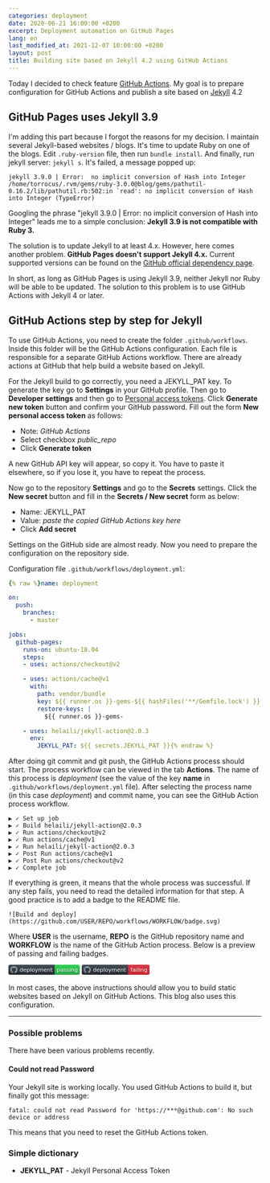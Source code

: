 ```yaml
---
categories: deployment
date: 2020-06-21 16:00:00 +0200
excerpt: Deployment automation on GitHub Pages
lang: en
last_modified_at: 2021-12-07 10:00:00 +0200
layout: post
title: Building site based on Jekyll 4.2 using GitHub Actions
---
```


Today I decided to check feature [GitHub Actions][github-actions].
My goal is to prepare configuration for GitHub Actions and publish a site based on [Jekyll][jekyll] 4.2

## GitHub Pages uses Jekyll 3.9

I'm adding this part because I forgot the reasons for my decision.
I maintain several Jekyll-based websites / blogs.
It's time to update Ruby on one of the blogs.
Edit `.ruby-version` file, then run `bundle install`.
And finally, run jekyll server: `jekyll s`.
It's failed, a message popped up:

```
jekyll 3.9.0 | Error:  no implicit conversion of Hash into Integer
/home/torrocus/.rvm/gems/ruby-3.0.0@blog/gems/pathutil-0.16.2/lib/pathutil.rb:502:in `read': no implicit conversion of Hash into Integer (TypeError)
```

Googling the phrase
"jekyll 3.9.0 | Error:  no implicit conversion of Hash into Integer"
leads me to a simple conclusion:
**Jekyll 3.9 is not compatible with Ruby 3.**

The solution is to update Jekyll to at least 4.x.
However, here comes another problem.
**GitHub Pages doesn't support Jekyll 4.x.**
Current supported versions can be found on the [GitHub official dependency page][github-pages-dependency-versions].

In short, as long as GitHub Pages is using Jekyll 3.9,
neither Jekyll nor Ruby will be able to be updated.
The solution to this problem is to use GitHub Actions with Jekyll 4 or later.

## GitHub Actions step by step for Jekyll

To use GitHub Actions, you need to create the folder `.github/workflows`.
Inside this folder will be the GitHub Actions configuration.
Each file is responsible for a separate GitHub Actions workflow.
There are already actions at GitHub that help build a website based on Jekyll.

For the Jekyll build to go correctly, you need a JEKYLL_PAT key.
To generate the key go to **Settings** in your GitHub profile.
Then go to **Developer settings** and then go to [Personal access tokens][github-personal-access-tokens].
Click **Generate new token** button and confirm your GitHub password.
Fill out the form **New personal access token** as follows:
- Note: _GitHub Actions_
- Select checkbox _public_repo_
- Click **Generate token**

A new GitHub API key will appear, so copy it.
You have to paste it elsewhere, so if you lose it, you have to repeat the process.

Now go to the repository **Settings** and go to the **Secrets** settings.
Click the **New secret** button and fill in the **Secrets / New secret** form as below:
- Name: JEKYLL_PAT
- Value: _paste the copied GitHub Actions key here_
- Click **Add secret**

Settings on the GitHub side are almost ready.
Now you need to prepare the configuration on the repository side.

Configuration file `.github/workflows/deployment.yml`:
```yaml
{% raw %}name: deployment

on:
  push:
    branches:
      - master

jobs:
  github-pages:
    runs-on: ubuntu-18.04
    steps:
    - uses: actions/checkout@v2

    - uses: actions/cache@v1
      with:
        path: vendor/bundle
        key: ${{ runner.os }}-gems-${{ hashFiles('**/Gemfile.lock') }}
        restore-keys: |
          ${{ runner.os }}-gems-

    - uses: helaili/jekyll-action@2.0.3
      env:
        JEKYLL_PAT: ${{ secrets.JEKYLL_PAT }}{% endraw %}
```

After doing git commit and git push, the GitHub Actions process should start.
The process workflow can be viewed in the tab **Actions**.
The name of this process is _deployment_
(see the value of the key **name** in `.github/workflows/deployment.yml` file).
After selecting the process name (in this case _deployment_) and commit name,
you can see the GitHub Action process workflow.

```
▶ ✓ Set up job
▶ ✓ Build helaili/jekyll-action@2.0.3
▶ ✓ Run actions/checkout@v2
▶ ✓ Run actions/cache@v1
▶ ✓ Run helaili/jekyll-action@2.0.3
▶ ✓ Post Run actions/cache@v1
▶ ✓ Post Run actions/checkout@v2
▶ ✓ Complete job
```

If everything is green, it means that the whole process was successful.
If any step fails, you need to read the detailed information for that step.
A good practice is to add a badge to the README file.

```
![Build and deploy](https://github.com/USER/REPO/workflows/WORKFLOW/badge.svg)
```

Where **USER** is the username,
**REPO** is the GitHub repository name
and **WORKFLOW** is the name of the GitHub Action process.
Below is a preview of passing and failing badges.

<svg xmlns="http://www.w3.org/2000/svg" width="142" height="20">
  <defs>
    <linearGradient id="workflow-fill" x1="50%" y1="0%" x2="50%" y2="100%">
      <stop stop-color="#444D56" offset="0%"></stop>
      <stop stop-color="#24292E" offset="100%"></stop>
    </linearGradient>
    <linearGradient id="state-fill" x1="50%" y1="0%" x2="50%" y2="100%">
      <stop stop-color="#34D058" offset="0%"></stop>
      <stop stop-color="#28A745" offset="100%"></stop>
    </linearGradient>
  </defs>
  <g fill="none" fill-rule="evenodd">
    <g font-family="&#39;DejaVu Sans&#39;,Verdana,Geneva,sans-serif" font-size="11">
      <path id="workflow-bg" d="M0,3 C0,1.3431 1.3552,0 3.02702703,0 L92,0 L92,20 L3.02702703,20 C1.3552,20 0,18.6569 0,17 L0,3 Z" fill="url(#workflow-fill)" fill-rule="nonzero"></path>
      <text fill="#010101" fill-opacity=".3">
        <tspan x="22.1981982" y="15">deployment</tspan>
      </text>
      <text fill="#FFFFFF">
        <tspan x="22.1981982" y="14">deployment</tspan>
      </text>
    </g>
    <g transform="translate(92)" font-family="&#39;DejaVu Sans&#39;,Verdana,Geneva,sans-serif" font-size="11">
      <path d="M0 0h46.939C48.629 0 50 1.343 50 3v14c0 1.657-1.37 3-3.061 3H0V0z" id="state-bg" fill="url(#state-fill)" fill-rule="nonzero"></path>
      <text fill="#010101" fill-opacity=".3">
        <tspan x="4" y="15">passing</tspan>
      </text>
      <text fill="#FFFFFF">
        <tspan x="4" y="14">passing</tspan>
      </text>
    </g>
    <path fill="#959DA5" d="M11 3c-3.868 0-7 3.132-7 7a6.996 6.996 0 0 0 4.786 6.641c.35.062.482-.148.482-.332 0-.166-.01-.718-.01-1.304-1.758.324-2.213-.429-2.353-.822-.079-.202-.42-.823-.717-.99-.245-.13-.595-.454-.01-.463.552-.009.946.508 1.077.718.63 1.058 1.636.76 2.039.577.061-.455.245-.761.446-.936-1.557-.175-3.185-.779-3.185-3.456 0-.762.271-1.392.718-1.882-.07-.175-.315-.892.07-1.855 0 0 .586-.183 1.925.718a6.5 6.5 0 0 1 1.75-.236 6.5 6.5 0 0 1 1.75.236c1.338-.91 1.925-.718 1.925-.718.385.963.14 1.68.07 1.855.446.49.717 1.112.717 1.882 0 2.686-1.636 3.28-3.194 3.456.254.219.473.639.473 1.295 0 .936-.009 1.689-.009 1.925 0 .184.131.402.481.332A7.011 7.011 0 0 0 18 10c0-3.867-3.133-7-7-7z"></path>
  </g>
</svg>

<svg xmlns="http://www.w3.org/2000/svg" width="135" height="20">
  <defs>
    <linearGradient id="workflow-fill-failing" x1="50%" y1="0%" x2="50%" y2="100%">
      <stop stop-color="#444D56" offset="0%"></stop>
      <stop stop-color="#24292E" offset="100%"></stop>
    </linearGradient>
    <linearGradient id="state-fill-failing" x1="50%" y1="0%" x2="50%" y2="100%">
      <stop stop-color="#D73A49" offset="0%"></stop>
      <stop stop-color="#CB2431" offset="100%"></stop>
    </linearGradient>
  </defs>
  <g fill="none" fill-rule="evenodd">
    <g font-family="&#39;DejaVu Sans&#39;,Verdana,Geneva,sans-serif" font-size="11">
      <path id="workflow-bg-failing" d="M0,3 C0,1.3431 1.3552,0 3.02702703,0 L92,0 L92,20 L3.02702703,20 C1.3552,20 0,18.6569 0,17 L0,3 Z" fill="url(#workflow-fill-failing)" fill-rule="nonzero"></path>
      <text fill="#010101" fill-opacity=".3">
        <tspan x="22.1981982" y="15">deployment</tspan>
      </text>
      <text fill="#FFFFFF">
        <tspan x="22.1981982" y="14">deployment</tspan>
      </text>
    </g>
    <g transform="translate(92)" font-family="&#39;DejaVu Sans&#39;,Verdana,Geneva,sans-serif" font-size="11">
      <path d="M0 0h40.47C41.869 0 43 1.343 43 3v14c0 1.657-1.132 3-2.53 3H0V0z" id="state-bg-failing" fill="url(#state-fill-failing)" fill-rule="nonzero"></path>
      <text fill="#010101" fill-opacity=".3">
        <tspan x="5" y="15">failing</tspan>
      </text>
      <text fill="#FFFFFF">
        <tspan x="5" y="14">failing</tspan>
      </text>
    </g>
    <path fill="#959DA5" d="M11 3c-3.868 0-7 3.132-7 7a6.996 6.996 0 0 0 4.786 6.641c.35.062.482-.148.482-.332 0-.166-.01-.718-.01-1.304-1.758.324-2.213-.429-2.353-.822-.079-.202-.42-.823-.717-.99-.245-.13-.595-.454-.01-.463.552-.009.946.508 1.077.718.63 1.058 1.636.76 2.039.577.061-.455.245-.761.446-.936-1.557-.175-3.185-.779-3.185-3.456 0-.762.271-1.392.718-1.882-.07-.175-.315-.892.07-1.855 0 0 .586-.183 1.925.718a6.5 6.5 0 0 1 1.75-.236 6.5 6.5 0 0 1 1.75.236c1.338-.91 1.925-.718 1.925-.718.385.963.14 1.68.07 1.855.446.49.717 1.112.717 1.882 0 2.686-1.636 3.28-3.194 3.456.254.219.473.639.473 1.295 0 .936-.009 1.689-.009 1.925 0 .184.131.402.481.332A7.011 7.011 0 0 0 18 10c0-3.867-3.133-7-7-7z"></path>
  </g>
</svg>

In most cases, the above instructions should allow you to build static websites based on Jekyll on GitHub Actions.
This blog also uses this configuration.

---

### Possible problems

There have been various problems recently.

#### Could not read Password

Your Jekyll site is working locally.
You used GitHub Actions to build it, but finally got this message:
```
fatal: could not read Password for 'https://***@github.com': No such device or address
```
This means that you need to reset the GitHub Actions token.

### Simple dictionary
+ **JEKYLL_PAT** - Jekyll Personal Access Token

[github-actions]: https://github.com/features/actions
[github-pages-dependency-versions]: https://pages.github.com/versions/
[github-personal-access-tokens]: https://github.com/settings/tokens
[jekyll]: https://jekyllrb.com/
